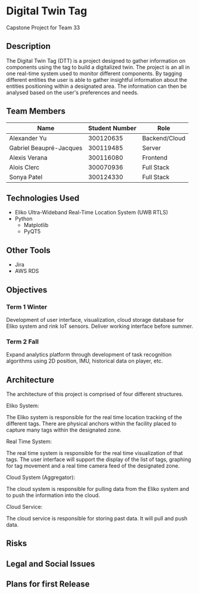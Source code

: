 # Digital Twin Tag
Capstone Project for Team 33

## Description
The Digital Twin Tag (DTT) is a project designed to gather information on components using the tag to build a digitalized twin. The project is an all in one real-time system used to monitor different components. By tagging different entities the user is able to gather insightful information about the entities positioning within a designated area. The information can then be analysed based on the user's preferences and needs.

## Team Members
|Name|Student Number|Role|
|-|-|-|
|Alexander Yu|300120635|Backend/Cloud|
|Gabriel Beaupré-Jacques|300119485|Server|
|Alexis Verana|300116080|Frontend|
|Alois Clerc|300070936|Full Stack|
|Sonya Patel|300124330|Full Stack|

## Technologies Used
* Eliko Ultra-Wideband Real-Time Location System (UWB RTLS)
* Python
  * Matplotlib
  * PyQT5

## Other Tools
* Jira
* AWS RDS

## Objectives

### Term 1 Winter
Development of user interface, visualization, cloud storage database for Eliko system and rink IoT sensors. Deliver working interface before summer.

### Term 2 Fall
Expand analytics platform through development of task recognition algorithms using 2D position, IMU, historical data on player, etc.

## Architecture

The architecture of this project is comprised of four different structures.

Eliko System:

The Eliko system is responsible for the real time location tracking of the different tags. There are physical anchors within the facility placed to capture many tags within the designated zone.

Real Time System:

The real time system is responsible for the real time visualization of that tags. The user interface will support the display of the list of tags, graphing for tag movement and a real time camera feed of the designated zone.

Cloud System (Aggregator):

The cloud system is responsible for pulling data from the Eliko system and to push the information into the cloud.

Cloud Service:

The cloud service is responsible for storing past data. It will pull and push data.

## Risks

## Legal and Social Issues

## Plans for first Release 